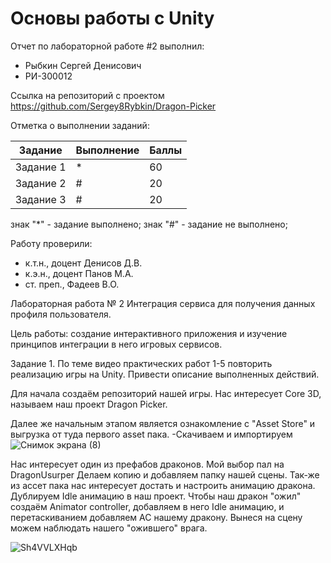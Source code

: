 # Основы работы с Unity
Отчет по лабораторной работе #2 выполнил:
- Рыбкин Сергей Денисович
- РИ-300012

Ссылка на репозиторий с проектом
https://github.com/Sergey8Rybkin/Dragon-Picker

Отметка о выполнении заданий:

| Задание | Выполнение | Баллы |
| ------ | ------ | ------ |
| Задание 1 | * | 60 |
| Задание 2 | # | 20 |
| Задание 3 | # | 20 |

знак "*" - задание выполнено; знак "#" - задание не выполнено;

Работу проверили:
- к.т.н., доцент Денисов Д.В.
- к.э.н., доцент Панов М.А.
- ст. преп., Фадеев В.О.


Лабораторная работа № 2 Интеграция сервиса для получения данных
профиля пользователя.

Цель работы: создание интерактивного приложения и изучение принципов
интеграции в него игровых сервисов.

Задание 1.
По теме видео практических работ 1-5 повторить реализацию игры на Unity. Привести описание выполненных действий.

Для начала создаём репозиторий нашей игры. Нас интересует Core 3D, называем наш проект Dragon Picker.

Далее же начальным этапом является ознакомление с "Asset Store" и выгрузка от туда первого asset пака.
      -Скачиваем и импортируем
![Снимок экрана (8)](https://user-images.githubusercontent.com/100475554/195134791-88cb51df-468c-4831-b0bc-8287a4631f07.png)

Нас интересует один из префабов драконов. Мой выбор пал на DragonUsurper
Делаем копию и добавляем папку нашей сцены. Так-же из ассет пака нас интересует достать и настроить анимацию дракона. Дублируем Idle анимацию в наш проект. Чтобы наш дракон "ожил" создаём Animator controller, добавляем в него Idle анимацию, и перетаскиванием добавляем AC нашему дракону. Вынеся на сцену можем наблюдать нашего "ожившего" врага.

![Sh4VVLXHqb](https://user-images.githubusercontent.com/100475554/195137797-f06de2b8-1a7d-4233-ac43-72ad2b551ace.gif)

